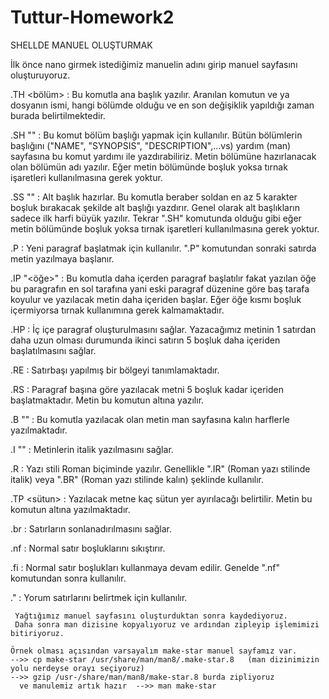 # Tuttur-Homework2
 
  SHELLDE MANUEL OLUŞTURMAK 
   
  İlk önce nano girmek istediğimiz manuelin adını girip manuel sayfasını oluşturuyoruz.
     
 .TH <isim> <bölüm> <zaman> : Bu komutla ana başlık yazılır. Aranılan komutun ve ya dosyanın ismi, hangi bölümde olduğu ve en son değişiklik yapıldığı zaman burada belirtilmektedir.
 
 .SH "<metin>" : Bu komut bölüm başlığı yapmak için kullanılır. Bütün bölümlerin başlığını ("NAME", "SYNOPSIS",  "DESCRIPTION",...vs) yardım (man) sayfasına bu komut yardımı ile yazdırabiliriz. Metin bölümüne hazırlanacak olan bölümün adı yazılır. Eğer metin bölümünde boşluk yoksa tırnak işaretleri kullanılmasına gerek yoktur.
 
 .SS "<metin>" : Alt başlık hazırlar. Bu komutla beraber soldan en az 5 karakter boşluk bırakacak şekilde alt başlığı yazdırır. Genel olarak alt başlıkların sadece ilk harfi büyük yazılır. Tekrar ".SH" komutunda olduğu gibi eğer metin bölümünde boşluk yoksa tırnak işaretleri kullanılmasına gerek yoktur.
 
 .P : Yeni paragraf başlatmak için kullanılır. ".P" komutundan sonraki satırda metin yazılmaya başlanır.
 
 .IP "<öğe>" : Bu komutla daha içerden paragraf başlatılır fakat yazılan öğe bu paragrafın en sol tarafına yani eski paragraf düzenine göre baş tarafa koyulur ve yazılacak  metin daha içeriden başlar. Eğer öğe kısmı boşluk içermiyorsa tırnak kullanımına gerek  kalmamaktadır.
 
 .HP : İç içe paragraf oluşturulmasını sağlar. Yazacağımız metinin 1 satırdan daha uzun olması durumunda ikinci satırın 5 boşluk daha içeriden başlatılmasını sağlar.
 
 .RE : Satırbaşı yapılmış bir bölgeyi tanımlamaktadır.
 
 .RS : Paragraf başına göre yazılacak metni 5 boşluk kadar içeriden başlatmaktadır. Metin bu komutun altına yazılır.
 
 .B "<metin>" : Bu komutla yazılacak olan metin man sayfasına kalın harflerle yazılmaktadır.
 
 .I "<metin>" : Metinlerin italik yazılmasını sağlar.
 
 .R : Yazı stili Roman biçiminde yazılır. Genellikle ".IR" (Roman yazı stilinde italik) veya ".BR" (Roman yazı stilinde kalın) şeklinde kullanılır.
 
 .TP <sütun> : Yazılacak metne kaç sütun yer ayırılacağı belirtilir. Metin bu komutun altına yazılmaktadır.
 
 .br : Satırların sonlanadırılmasını sağlar.
 
 .nf : Normal satır boşluklarını sıkıştırır.
 
 .fi : Normal satır boşlukları kullanmaya devam edilir. Genelde ".nf" komutundan sonra kullanılır.
 
 .\" : Yorum satırlarını belirtmek için kullanılır.
  
     Yağtığımız manuel sayfasını oluşturduktan sonra kaydediyoruz.
     Daha sonra man dizisine kopyalıyoruz ve ardından zipleyip işlemimizi bitiriyoruz.
    
    Örnek olması açısından varsayalım make-star manuel sayfamız var.
    -->> cp make-star /usr/share/man/man8/.make-star.8   (man dizinimizin yolu nerdeyse orayı seçiyoruz)
    -->> gzip /usr-/share/man/man8/make-star.8 burda zipliyoruz
      ve manulemiz artık hazır  -->> man make-star
